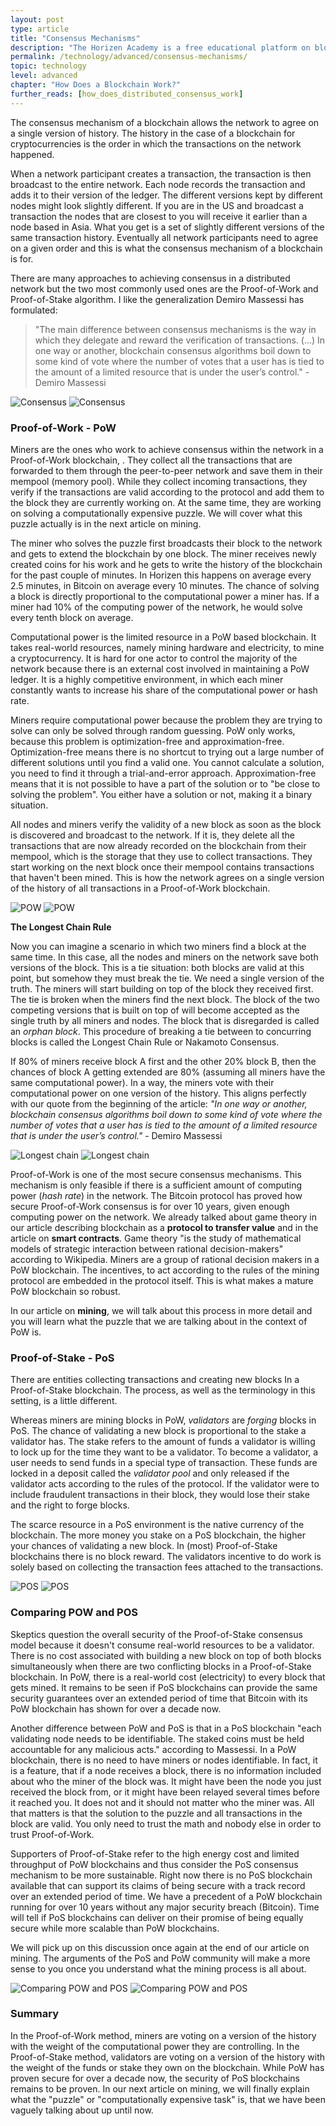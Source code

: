 ```yaml
---
layout: post
type: article
title: "Consensus Mechanisms"
description: "The Horizen Academy is a free educational platform on blockchain technology, cryptocurrency, and privacy. In this article, you learn about consensus mechanisms at an advanced level."
permalink: /technology/advanced/consensus-mechanisms/
topic: technology
level: advanced
chapter: "How Does a Blockchain Work?"
further_reads: [how_does_distributed_consensus_work]
---
```


The consensus mechanism of a blockchain allows the network to agree on a single version of history. The history in the case of a blockchain for cryptocurrencies is the order in which the transactions on the network happened.

When a network participant creates a transaction, the transaction is then broadcast to the entire network. Each node records the transaction and adds it to their version of the ledger. The different versions kept by different nodes might look slightly different. If you are in the US and broadcast a transaction the nodes that are closest to you will receive it earlier than a node based in Asia. What you get is a set of slightly different versions of the same transaction history. Eventually all network participants need to agree on a given order and this is what the consensus mechanism of a blockchain is for.

There are many approaches to achieving consensus in a distributed network but the two most commonly used ones are the Proof-of-Work and Proof-of-Stake algorithm. I like the generalization Demiro Massessi has formulated:

> "The main difference between consensus mechanisms is the way in which they delegate and reward the verification of transactions. (...) In one way or another, blockchain consensus algorithms boil down to some kind of vote where the number of votes that a user has is tied to the amount of a limited resource that is under the user’s control." - Demiro Massessi

![Consensus](/assets/post_files/technology/advanced/consensus-mechanisms/consensus_D.jpg)
![Consensus](/assets/post_files/technology/advanced/consensus-mechanisms/consensus_M.jpg)

### Proof-of-Work - PoW

Miners are the ones who work to achieve consensus within the network in a Proof-of-Work blockchain, . They collect all the transactions that are forwarded to them through the peer-to-peer network and save them in their mempool (memory pool). While they collect incoming transactions, they verify if the transactions are valid according to the protocol and add them to the block they are currently working on. At the same time, they are working on solving a computationally expensive puzzle. We will cover what this puzzle actually is in the next article on mining.

The miner who solves the puzzle first broadcasts their block to the network and gets to extend the blockchain by one block. The miner receives newly created coins for his work and he gets to write the history of the blockchain for the past couple of minutes. In Horizen this happens on average every 2.5 minutes, in Bitcoin on average every 10 minutes. The chance of solving a block is directly proportional to the computational power a miner has. If a miner had 10% of the computing power of the network, he would solve every tenth block on average.

Computational power is the limited resource in a PoW based blockchain. It takes real-world resources, namely mining hardware and electricity, to mine a cryptocurrency. It is hard for one actor to control the majority of the network because there is an external cost involved in maintaining a PoW ledger. It is a highly competitive environment, in which each miner constantly wants to increase his share of the computational power or hash rate.

Miners require computational power because the problem they are trying to solve can only be solved through random guessing. PoW only works, because this problem is optimization-free and approximation-free. Optimization-free means there is no shortcut to trying out a large number of different solutions until you find a valid one. You cannot calculate a solution, you need to find it through a trial-and-error approach. Approximation-free means that it is not possible to have a part of the solution or to "be close to solving the problem". You either have a solution or not, making it a binary situation.

All nodes and miners verify the validity of a new block as soon as the block is discovered and broadcast to the network. If it is, they delete all the transactions that are now already recorded on the blockchain from their mempool, which is the storage that they use to collect transactions. They start working on the next block once their mempool contains transactions that haven't been mined. This is how the network agrees on a single version of the history of all transactions in a Proof-of-Work blockchain.

![POW](/assets/post_files/technology/advanced/consensus-mechanisms/POW_D.jpg)
![POW](/assets/post_files/technology/advanced/consensus-mechanisms/POW_M.jpg)


**The Longest Chain Rule**

Now you can imagine a scenario in which two miners find a block at the same time. In this case, all the nodes and miners on the network save both versions of the block. This is a tie situation: both blocks are valid at this point, but somehow they must break the tie. We need a single version of the truth. The miners will start building on top of the block they received first. The tie is broken when the miners find the next block. The block of the two competing versions that is built on top of will become accepted as the single truth by all miners and nodes. The block that is disregarded is called an _orphan block_. This procedure of breaking a tie between to concurring blocks is called the Longest Chain Rule or Nakamoto Consensus.

If 80% of miners receive block A first and the other 20% block B, then the chances of block A getting extended are 80% (assuming all miners have the same computational power). In a way, the miners vote with their computational power on one version of the history. This aligns perfectly with our quote from the beginning of the article: _"In one way or another, blockchain consensus algorithms boil down to some kind of vote where the number of votes that a user has is tied to the amount of a limited resource that is under the user’s control."_ - Demiro Massessi

![Longest chain](/assets/post_files/technology/advanced/consensus-mechanisms/longest_chain_D.jpg)
![Longest chain](/assets/post_files/technology/advanced/consensus-mechanisms/longest_chain_M.jpg)

Proof-of-Work is one of the most secure consensus mechanisms. This mechanism is only feasible if there is a sufficient amount of computing power (_hash rate_) in the network. The Bitcoin protocol has proved how secure Proof-of-Work consensus is for over 10 years, given enough computing power on the network. We already talked about game theory in our article describing blockchain as a **protocol to transfer value** and in the article on **smart contracts**. Game theory "is the study of mathematical models of strategic interaction between rational decision-makers" according to Wikipedia. Miners are a group of rational decision makers in a PoW blockchain. The incentives, to act according to the rules of the mining protocol are embedded in the protocol itself. This is what makes a mature PoW blockchain so robust.

In our article on **mining**, we will talk about this process in more detail and you will learn what the puzzle that we are talking about in the context of PoW is.

### Proof-of-Stake - PoS

There are entities collecting transactions and creating new blocks In a Proof-of-Stake blockchain. The process, as well as the terminology in this setting, is a little different.

Whereas miners are mining blocks in PoW, _validators_ are _forging_ blocks in PoS. The chance of validating a new block is proportional to the stake a validator has. The stake refers to the amount of funds a validator is willing to lock up for the time they want to be a validator. To become a validator, a user needs to send funds in a special type of transaction. These funds are locked in a deposit called the _validator pool_ and only released if the validator acts according to the rules of the protocol. If the validator were to include fraudulent transactions in their block, they would lose their stake and the right to forge blocks.

The scarce resource in a PoS environment is the native currency of the blockchain. The more money you stake on a PoS blockchain, the higher your chances of validating a new block. In (most) Proof-of-Stake blockchains there is no block reward. The validators incentive to do work is solely based on collecting the transaction fees attached to the transactions.

![POS](/assets/post_files/technology/advanced/consensus-mechanisms/POS_D.jpg)
![POS](/assets/post_files/technology/advanced/consensus-mechanisms/POS_M.jpg)

### Comparing POW and POS

Skeptics question the overall security of the Proof-of-Stake consensus model because it doesn't consume real-world resources to be a validator. There is no cost associated with building a new block on top of both blocks simultaneously when there are two conflicting blocks in a Proof-of-Stake blockchain. In PoW, there is a real-world cost (electricity) to every block that gets mined. It remains to be seen if PoS blockchains can provide the same security guarantees over an extended period of time that Bitcoin with its PoW blockchain has shown for over a decade now.

Another difference between PoW and PoS is that in a PoS blockchain "each validating node needs to be identifiable. The staked coins must be held accountable for any malicious acts." according to Massessi. In a PoW blockchain, there is no need to have miners or nodes identifiable. In fact, it is a feature, that if a node receives a block, there is no information included about who the miner of the block was. It might have been the node you just received the block from, or it might have been relayed several times before it reached you. It does not and it should not matter who the miner was. All that matters is that the solution to the puzzle and all transactions in the block are valid. You only need to trust the math and nobody else in order to trust Proof-of-Work.

Supporters of Proof-of-Stake refer to the high energy cost and limited throughput of PoW blockchains and thus consider the PoS consensus mechanism to be more sustainable. Right now there is no PoS blockchain available that can support its claims of being secure with a track record over an extended period of time. We have a precedent of a PoW blockchain running for over 10 years without any major security breach (Bitcoin). Time will tell if PoS blockchains can deliver on their promise of being equally secure while more scalable than PoW blockchains.

We will pick up on this discussion once again at the end of our article on mining. The arguments of the PoS and PoW community will make a more sense to you once you understand what the mining process is all about.

![Comparing POW and POS](/assets/post_files/technology/advanced/consensus-mechanisms/compare_D.jpg)
![Comparing POW and POS](/assets/post_files/technology/advanced/consensus-mechanisms/compare_M.jpg)

### Summary

In the Proof-of-Work method, miners are voting on a version of the history with the weight of the computational power they are controlling. In the Proof-of-Stake method, validators are voting on a version of the history with the weight of the funds or stake they own on the blockchain. While PoW has proven secure for over a decade now, the security of PoS blockchains remains to be proven. In our next article on mining, we will finally explain what the "puzzle" or "computationally expensive task" is, that we have been vaguely talking about up until now.

